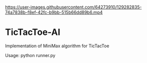 

https://user-images.githubusercontent.com/64273910/129282835-74a7838b-f8ef-42fc-b9bb-515b66dd89b6.mp4

# TicTacToe-AI
Implementation of MiniMax algorithm for TicTacToe

Usage: python runner.py
